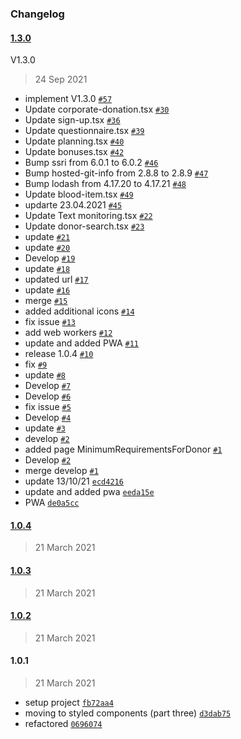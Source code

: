 ### Changelog

#### [1.3.0](https://github.com/open-priorities/donor.md-frontend/compare/1.0.4...1.3.0)

V1.3.0

> 24 Sep 2021

- implement V1.3.0 [`#57`](https://github.com/open-priorities/donor.md-frontend/pull/57)
- Update corporate-donation.tsx [`#30`](https://github.com/open-priorities/donor.md-frontend/pull/30)
- Update sign-up.tsx [`#36`](https://github.com/open-priorities/donor.md-frontend/pull/36)
- Update questionnaire.tsx [`#39`](https://github.com/open-priorities/donor.md-frontend/pull/39)
- Update planning.tsx [`#40`](https://github.com/open-priorities/donor.md-frontend/pull/40)
- Update bonuses.tsx [`#42`](https://github.com/open-priorities/donor.md-frontend/pull/42)
- Bump ssri from 6.0.1 to 6.0.2 [`#46`](https://github.com/open-priorities/donor.md-frontend/pull/46)
- Bump hosted-git-info from 2.8.8 to 2.8.9 [`#47`](https://github.com/open-priorities/donor.md-frontend/pull/47)
- Bump lodash from 4.17.20 to 4.17.21 [`#48`](https://github.com/open-priorities/donor.md-frontend/pull/48)
- Update blood-item.tsx [`#49`](https://github.com/open-priorities/donor.md-frontend/pull/49)
- updarte 23.04.2021 [`#45`](https://github.com/open-priorities/donor.md-frontend/pull/45)
- Update Text monitoring.tsx [`#22`](https://github.com/open-priorities/donor.md-frontend/pull/22)
- Update donor-search.tsx [`#23`](https://github.com/open-priorities/donor.md-frontend/pull/23)
- update [`#21`](https://github.com/open-priorities/donor.md-frontend/pull/21)
- update [`#20`](https://github.com/open-priorities/donor.md-frontend/pull/20)
- Develop [`#19`](https://github.com/open-priorities/donor.md-frontend/pull/19)
- update [`#18`](https://github.com/open-priorities/donor.md-frontend/pull/18)
- updated url [`#17`](https://github.com/open-priorities/donor.md-frontend/pull/17)
- update [`#16`](https://github.com/open-priorities/donor.md-frontend/pull/16)
- merge [`#15`](https://github.com/open-priorities/donor.md-frontend/pull/15)
- added additional icons [`#14`](https://github.com/open-priorities/donor.md-frontend/pull/14)
- fix issue [`#13`](https://github.com/open-priorities/donor.md-frontend/pull/13)
- add web workers [`#12`](https://github.com/open-priorities/donor.md-frontend/pull/12)
- update and added PWA [`#11`](https://github.com/open-priorities/donor.md-frontend/pull/11)
- release 1.0.4 [`#10`](https://github.com/open-priorities/donor.md-frontend/pull/10)
- fix  [`#9`](https://github.com/open-priorities/donor.md-frontend/pull/9)
- update [`#8`](https://github.com/open-priorities/donor.md-frontend/pull/8)
- Develop [`#7`](https://github.com/open-priorities/donor.md-frontend/pull/7)
- Develop [`#6`](https://github.com/open-priorities/donor.md-frontend/pull/6)
- fix issue [`#5`](https://github.com/open-priorities/donor.md-frontend/pull/5)
- Develop [`#4`](https://github.com/open-priorities/donor.md-frontend/pull/4)
- update [`#3`](https://github.com/open-priorities/donor.md-frontend/pull/3)
- develop [`#2`](https://github.com/open-priorities/donor.md-frontend/pull/2)
- added page MinimumRequirementsForDonor [`#1`](https://github.com/open-priorities/donor.md-frontend/pull/1)
- Develop [`#2`](https://github.com/open-priorities/donor.md-frontend/pull/2)
- merge develop [`#1`](https://github.com/open-priorities/donor.md-frontend/pull/1)
- update 13/10/21 [`ecd4216`](https://github.com/open-priorities/donor.md-frontend/commit/ecd421662f0f82e71c47131b7a7e929c47808022)
- update and added pwa [`eeda15e`](https://github.com/open-priorities/donor.md-frontend/commit/eeda15e0a2fda13eda060583ed1a062d231659ce)
- PWA [`de0a5cc`](https://github.com/open-priorities/donor.md-frontend/commit/de0a5cc2534b225dbcb65676f8498fa54a67b7b4)

#### [1.0.4](https://github.com/open-priorities/donor.md-frontend/compare/1.0.3...1.0.4)

> 21 March 2021

#### [1.0.3](https://github.com/open-priorities/donor.md-frontend/compare/1.0.2...1.0.3)

> 21 March 2021

#### [1.0.2](https://github.com/open-priorities/donor.md-frontend/compare/1.0.1...1.0.2)

> 21 March 2021

#### 1.0.1

> 21 March 2021

- setup project [`fb72aa4`](https://github.com/open-priorities/donor.md-frontend/commit/fb72aa46b0ee6a2ed3944fa06606cf7b08c0b6ff)
- moving to styled components (part three) [`d3dab75`](https://github.com/open-priorities/donor.md-frontend/commit/d3dab759cc5f092b87abd1bce37f126cfb664236)
- refactored [`0696074`](https://github.com/open-priorities/donor.md-frontend/commit/06960743c09eef2d1d4b74d18aaa462b58908570)
